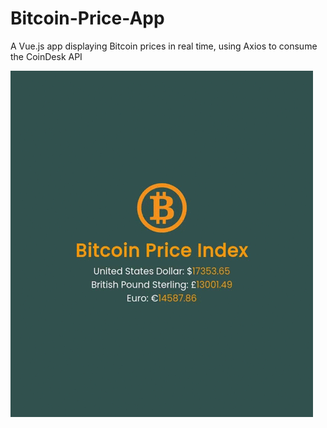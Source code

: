 # Bitcoin-Price-App
A Vue.js app displaying Bitcoin prices in real time, using Axios to consume the CoinDesk API

<p align="left">
  <img width="484" height="554" src="BitcoinPriceApp.gif">
</p>
